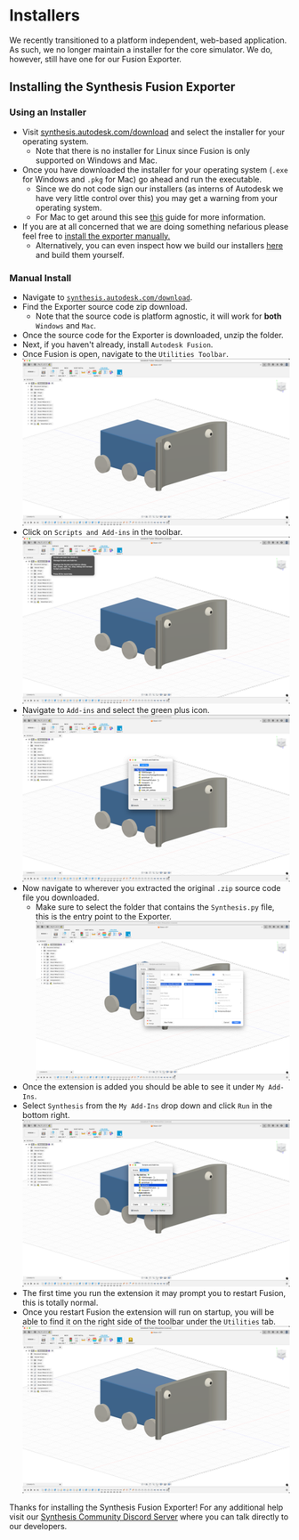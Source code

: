 # Installers

We recently transitioned to a platform independent, web-based application. As such, we no longer maintain a installer for the core simulator. We do, however, still have one for our Fusion Exporter.

## Installing the Synthesis Fusion Exporter

### Using an Installer

- Visit [synthesis.autodesk.com/download](https://synthesis.autodesk.com/download.html) and select the installer for your operating system.
  - Note that there is no installer for Linux since Fusion is only supported on Windows and Mac.
- Once you have downloaded the installer for your operating system (`.exe` for Windows and `.pkg` for Mac) go ahead and run the executable.
  - Since we do not code sign our installers (as interns of Autodesk we have very little control over this) you may get a warning from your operating system.
  - For Mac to get around this see [this](https://support.apple.com/en-tm/guide/mac-help/mh40616/mac) guide for more information.
- If you are at all concerned that we are doing something nefarious please feel free to [install the exporter manually.](#manual-install)
  - Alternatively, you can even inspect how we build our installers [here](./exporter/) and build them yourself.

### <a name="manual-install"></a> Manual Install

- Navigate to [`synthesis.autodesk.com/download`](https://synthesis.autodesk.com/download.html).
- Find the Exporter source code zip download.
  - Note that the source code is platform agnostic, it will work for **both** `Windows` and `Mac`.
- Once the source code for the Exporter is downloaded, unzip the folder.
- Next, if you haven't already, install `Autodesk Fusion`.
- Once Fusion is open, navigate to the `Utilities Toolbar`.
![image_caption](../tutorials/img/fusion/fusion-empty.png)
- Click on `Scripts and Add-ins` in the toolbar.
![image_caption](../tutorials/img/fusion/fusion-addins-highlight.png)
- Navigate to `Add-ins` and select the green plus icon.
![image_caption](../tutorials/img/fusion/fusion-addins-panel.png)
- Now navigate to wherever you extracted the original `.zip` source code file you downloaded.
  - Make sure to select the folder that contains the `Synthesis.py` file, this is the entry point to the Exporter.
![image_caption](../tutorials/img/fusion/fusion-add-addin.png)
- Once the extension is added you should be able to see it under `My Add-Ins`.
- Select `Synthesis` from the `My Add-Ins` drop down and click `Run` in the bottom right.
![image_caption](../tutorials/img/fusion/fusion-addin-synthesis.png)
- The first time you run the extension it may prompt you to restart Fusion, this is totally normal.
- Once you restart Fusion the extension will run on startup, you will be able to find it on the right side of the toolbar
under the `Utilities` tab.
![image_caption](../tutorials/img/fusion/fusion-utilities-with-synthesis.png)

Thanks for installing the Synthesis Fusion Exporter! For any additional help visit our [Synthesis Community Discord Server](https://www.discord.gg/hHcF9AVgZA) where you can talk directly to our developers.

